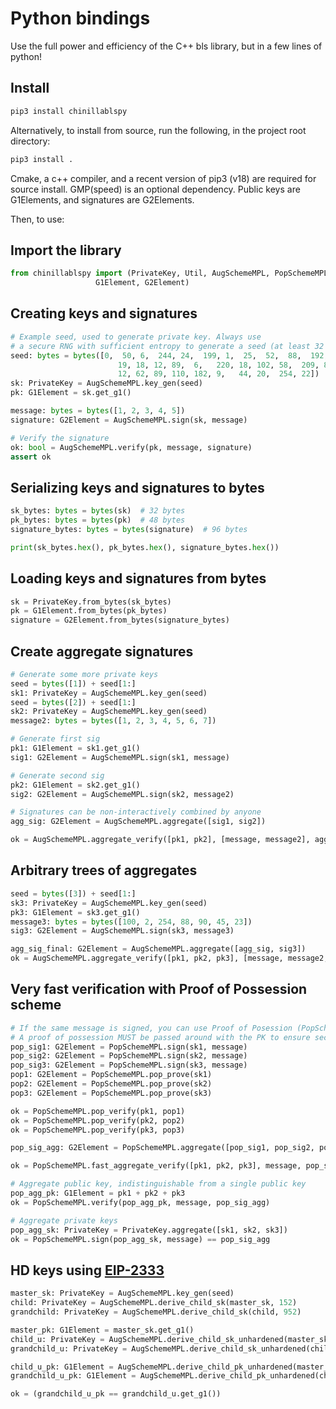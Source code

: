 # Python bindings

Use the full power and efficiency of the C++ bls library, but in a few lines of python!

## Install

```bash
pip3 install chinillablspy

```

Alternatively, to install from source, run the following, in the project root directory:

```bash
pip3 install .
```

Cmake, a c++ compiler, and a recent version of pip3 (v18) are required for source install.
GMP(speed) is an optional dependency.
Public keys are G1Elements, and signatures are G2Elements.

Then, to use:

## Import the library

```python
from chinillablspy import (PrivateKey, Util, AugSchemeMPL, PopSchemeMPL,
                   G1Element, G2Element)
```

## Creating keys and signatures

```python
# Example seed, used to generate private key. Always use
# a secure RNG with sufficient entropy to generate a seed (at least 32 bytes).
seed: bytes = bytes([0,  50, 6,  244, 24,  199, 1,  25,  52,  88,  192,
                        19, 18, 12, 89,  6,   220, 18, 102, 58,  209, 82,
                        12, 62, 89, 110, 182, 9,   44, 20,  254, 22])
sk: PrivateKey = AugSchemeMPL.key_gen(seed)
pk: G1Element = sk.get_g1()

message: bytes = bytes([1, 2, 3, 4, 5])
signature: G2Element = AugSchemeMPL.sign(sk, message)

# Verify the signature
ok: bool = AugSchemeMPL.verify(pk, message, signature)
assert ok
```

## Serializing keys and signatures to bytes

```python
sk_bytes: bytes = bytes(sk)  # 32 bytes
pk_bytes: bytes = bytes(pk)  # 48 bytes
signature_bytes: bytes = bytes(signature)  # 96 bytes

print(sk_bytes.hex(), pk_bytes.hex(), signature_bytes.hex())
```

## Loading keys and signatures from bytes

```python
sk = PrivateKey.from_bytes(sk_bytes)
pk = G1Element.from_bytes(pk_bytes)
signature = G2Element.from_bytes(signature_bytes)
```

## Create aggregate signatures

```python
# Generate some more private keys
seed = bytes([1]) + seed[1:]
sk1: PrivateKey = AugSchemeMPL.key_gen(seed)
seed = bytes([2]) + seed[1:]
sk2: PrivateKey = AugSchemeMPL.key_gen(seed)
message2: bytes = bytes([1, 2, 3, 4, 5, 6, 7])

# Generate first sig
pk1: G1Element = sk1.get_g1()
sig1: G2Element = AugSchemeMPL.sign(sk1, message)

# Generate second sig
pk2: G1Element = sk2.get_g1()
sig2: G2Element = AugSchemeMPL.sign(sk2, message2)

# Signatures can be non-interactively combined by anyone
agg_sig: G2Element = AugSchemeMPL.aggregate([sig1, sig2])

ok = AugSchemeMPL.aggregate_verify([pk1, pk2], [message, message2], agg_sig)
```

## Arbitrary trees of aggregates

```python
seed = bytes([3]) + seed[1:]
sk3: PrivateKey = AugSchemeMPL.key_gen(seed)
pk3: G1Element = sk3.get_g1()
message3: bytes = bytes([100, 2, 254, 88, 90, 45, 23])
sig3: G2Element = AugSchemeMPL.sign(sk3, message3)

agg_sig_final: G2Element = AugSchemeMPL.aggregate([agg_sig, sig3])
ok = AugSchemeMPL.aggregate_verify([pk1, pk2, pk3], [message, message2, message3], agg_sig_final)
```

## Very fast verification with Proof of Possession scheme

```python
# If the same message is signed, you can use Proof of Posession (PopScheme) for efficiency
# A proof of possession MUST be passed around with the PK to ensure security.
pop_sig1: G2Element = PopSchemeMPL.sign(sk1, message)
pop_sig2: G2Element = PopSchemeMPL.sign(sk2, message)
pop_sig3: G2Element = PopSchemeMPL.sign(sk3, message)
pop1: G2Element = PopSchemeMPL.pop_prove(sk1)
pop2: G2Element = PopSchemeMPL.pop_prove(sk2)
pop3: G2Element = PopSchemeMPL.pop_prove(sk3)

ok = PopSchemeMPL.pop_verify(pk1, pop1)
ok = PopSchemeMPL.pop_verify(pk2, pop2)
ok = PopSchemeMPL.pop_verify(pk3, pop3)

pop_sig_agg: G2Element = PopSchemeMPL.aggregate([pop_sig1, pop_sig2, pop_sig3])

ok = PopSchemeMPL.fast_aggregate_verify([pk1, pk2, pk3], message, pop_sig_agg)

# Aggregate public key, indistinguishable from a single public key
pop_agg_pk: G1Element = pk1 + pk2 + pk3
ok = PopSchemeMPL.verify(pop_agg_pk, message, pop_sig_agg)

# Aggregate private keys
pop_agg_sk: PrivateKey = PrivateKey.aggregate([sk1, sk2, sk3])
ok = PopSchemeMPL.sign(pop_agg_sk, message) == pop_sig_agg
```

## HD keys using [EIP-2333](https://github.com/ethereum/EIPs/pull/2333)

```python
master_sk: PrivateKey = AugSchemeMPL.key_gen(seed)
child: PrivateKey = AugSchemeMPL.derive_child_sk(master_sk, 152)
grandchild: PrivateKey = AugSchemeMPL.derive_child_sk(child, 952)

master_pk: G1Element = master_sk.get_g1()
child_u: PrivateKey = AugSchemeMPL.derive_child_sk_unhardened(master_sk, 22)
grandchild_u: PrivateKey = AugSchemeMPL.derive_child_sk_unhardened(child_u, 0)

child_u_pk: G1Element = AugSchemeMPL.derive_child_pk_unhardened(master_pk, 22)
grandchild_u_pk: G1Element = AugSchemeMPL.derive_child_pk_unhardened(child_u_pk, 0)

ok = (grandchild_u_pk == grandchild_u.get_g1())
```
